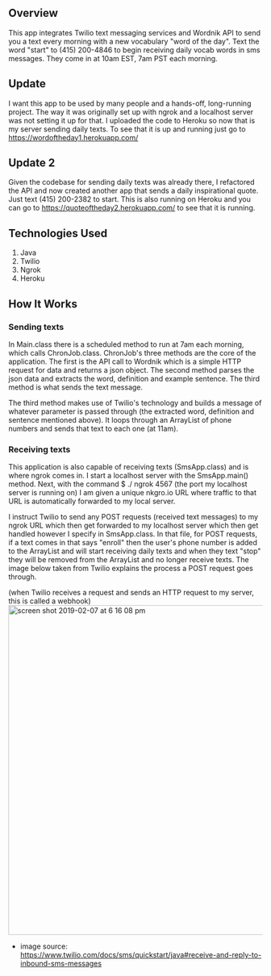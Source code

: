## Overview
This app integrates Twilio text messaging services and Wordnik API to send you a text every morning with a new vocabulary "word of the day".
Text the word "start" to (415) 200-4846 to begin receiving daily vocab words in sms messages. They come in at 10am EST, 7am PST each morning.

## Update
I want this app to be used by many people and a hands-off, long-running project. The way it was originally set up with ngrok and a localhost server was not setting it up for that. I uploaded the code to Heroku so now that is my server sending daily texts. To see that it is up and running just go to https://wordoftheday1.herokuapp.com/

## Update 2
Given the codebase for sending daily texts was already there, I refactored the API and now created another app that sends a daily inspirational quote. Just text (415) 200-2382 to start. This is also running on Heroku and you can go to https://quoteoftheday2.herokuapp.com/ to see that it is running.

## Technologies Used
1. Java
2. Twilio
3. Ngrok
4. Heroku

## How It Works

### Sending texts
In Main.class there is a scheduled method to run at 7am each morning, which calls ChronJob.class. ChronJob's three methods are the core of the application.
The first is the API call to Wordnik which is a simple HTTP request for data and returns a json object.
The second method parses the json data and extracts the word, definition and example sentence.
The third method is what sends the text message.

The third method makes use of Twilio's technology and builds a message of whatever parameter is passed through (the extracted word, definition and sentence mentioned above). It loops through an ArrayList of phone numbers and sends that text to each one (at 11am). 

### Receiving texts
This application is also capable of receiving texts (SmsApp.class) and is where ngrok comes in. I start a localhost server with the SmsApp.main() method. Next, with the command $ ./ ngrok 4567 (the port my localhost server is running on) I am given a unique nkgro.io URL where traffic to that URL is automatically forwarded to my local server. 

I instruct Twilio to send any POST requests (received text messages) to my ngrok URL which then get forwarded to my localhost server which then get handled however I specify in SmsApp.class. In that file, for POST requests, if a text comes in that says "enroll" then the user's phone number is added to the ArrayList and will start receiving daily texts and when they text "stop" they will be removed from the ArrayList and no longer receive texts. The image below taken from Twilio explains the process a POST request goes through. 

(when Twilio receives a request and sends an HTTP request to my server, this is called a webhook)
<img width="654" alt="screen shot 2019-02-07 at 6 16 08 pm" src="https://user-images.githubusercontent.com/34493689/52455893-29596280-2b07-11e9-87ee-43a6ceff3ca6.png">
* image source: https://www.twilio.com/docs/sms/quickstart/java#receive-and-reply-to-inbound-sms-messages

